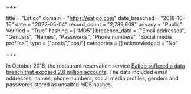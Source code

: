 +++

title = "Eatigo"
domain = "https://eatigo.com"
date_breached = "2018-10-16"
date = "2022-05-04"
record_count = "2,789,609"
privacy = "Public"
Verified = "True"
hashing = ["MD5"]
breached_data = ["Email addresses", "Genders", "Names", "Passwords", "Phone numbers", "Social media profiles"]
type = ["posts","post"]
categories = []
acknowledged = "No"


+++


In October 2018, the restaurant reservation service <a href="https://www.channelnewsasia.com/singapore/eatigo-data-breach-personal-information-millions-account-1307916" target="_blank" rel="noopener">Eatigo suffered a data breach that exposed 2.8 million accounts</a>. The data included email addresses, names, phone numbers, social media profiles, genders and passwords stored as unsalted MD5 hashes.

